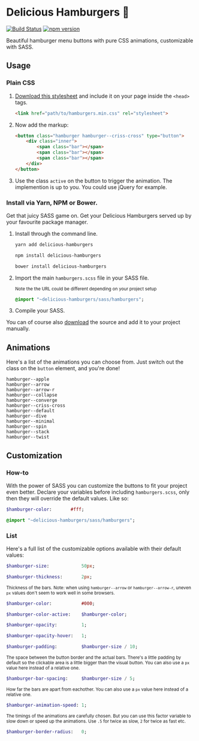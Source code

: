 # Delicious Hamburgers 🍔

[![Build Status](https://travis-ci.org/kapoko/delicious-hamburgers.svg?branch=master)](https://travis-ci.org/kapoko/delicious-hamburgers)
[![npm version](https://badge.fury.io/js/delicious-hamburgers.svg)](https://badge.fury.io/js/delicious-hamburgers)

Beautiful hamburger menu buttons with pure CSS animations, customizable with SASS.

## Usage

### Plain CSS

1. [Download this stylesheet](https://github.com/kapoko/delicious-hamburgers/blob/master/dist/hamburgers.min.css) and include it on your page inside the `<head>` tags.

    ```html
    <link href="path/to/hamburgers.min.css" rel="stylesheet">
    ```

2. Now add the markup:

    ```html
    <button class="hamburger hamburger--criss-cross" type="button">
        <div class="inner">
            <span class="bar"></span>
            <span class="bar"></span>
            <span class="bar"></span>
        </div>
    </button>
    ```

3. Use the class `active` on the button to trigger the animation. The implemention is up to you. You could use jQuery for example.

### Install via Yarn, NPM or Bower. 

Get that juicy SASS game on. Get your Delicious Hamburgers served up by your favourite package manager.

1. Install through the command line.

    ```bash
    yarn add delicious-hamburgers

    npm install delicious-hamburgers

    bower install delicious-hamburgers
    ```

2. Import the main `hamburgers.scss` file in your SASS file. 
    
    <sub>Note the the URL could be different depending on your project setup</sub>

    ```sass
    @import "~delicious-hamburgers/sass/hamburgers";
    ```

3. Compile your SASS. 

You can of course also [download](https://github.com/kapoko/delicious-hamburgers/archive/master.zip) the source and add it to your project manually.

## Animations

Here's a list of the animations you can choose from. Just switch out the class on the `button` element, and you're done! 

```
hamburger--apple
hamburger--arrow
hamburger--arrow-r
hamburger--collapse
hamburger--converge
hamburger--criss-cross
hamburger--default
hamburger--dive
hamburger--minimal
hamburger--spin
hamburger--stack
hamburger--twist
```

## Customization

### How-to 

With the power of SASS you can customize the buttons to fit your project even better. Declare your variables before including `hamburgers.scss`, only then they will override the default values. Like so: 

```sass
$hamburger-color:       #fff;

@import "~delicious-hamburgers/sass/hamburgers";
```

### List

Here's a full list of the customizable options available with their default values:

```sass
$hamburger-size:            50px;
```
```sass
$hamburger-thickness:       2px;
```
<sup>Thickness of the bars. Note: when using `hamburger--arrow` or `hamburger--arrow-r`, uneven `px` values don't seem to work well in some browsers.</sup>

```sass
$hamburger-color:           #000;
```
```sass
$hamburger-color-active:    $hamburger-color;
```
```sass
$hamburger-opacity:         1;
```
```sass
$hamburger-opacity-hover:   1;
```
```sass
$hamburger-padding:         $hamburger-size / 10;
```
<sup>The space between the button border and the actual bars. There's a little padding by default so the clickable area is a little bigger than the visual button. You can also use a `px` value here instead of a relative one.</sup>

```sass
$hamburger-bar-spacing:     $hamburger-size / 5;
```
<sup>How far the bars are apart from eachother. You can also use a `px` value here instead of a relative one.</sup>

```sass
$hamburger-animation-speed: 1;
```
<sup>The timings of the animations are carefully chosen. But you can use this factor variable to slow down or speed up the animations. Use `.5` for twice as slow, `2` for twice as fast etc.</sup>

```sass
$hamburger-border-radius:   0;
```